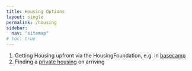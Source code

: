```yaml
---
title: Housing Options
layout: single
permalink: /housing
sidebar:
  nav: "sitemap"
# toc: true
---
```


<!-- There are two main housing options: -->

1. Getting Housing upfront via the HousingFoundation, e.g. in [basecamp](/housing/basecamp/)
2. Finding a [private housing](/housing/not-housing-foudation/) on arriving

